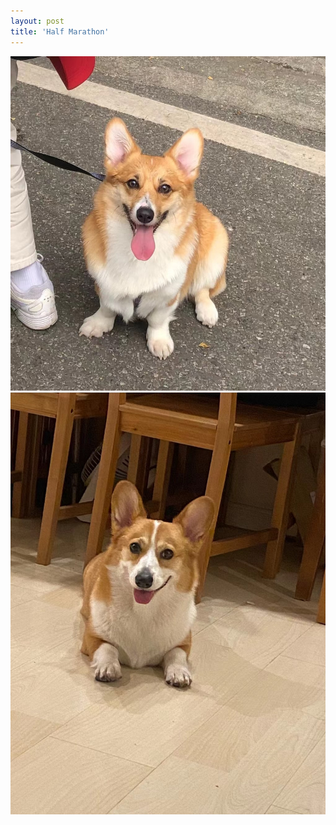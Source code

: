 ```yaml
---
layout: post
title: 'Half Marathon'
---
```

![](../assets/img/projects/proj-2/bm2.png)
![](../assets/img/projects/proj-2/bm3.png)